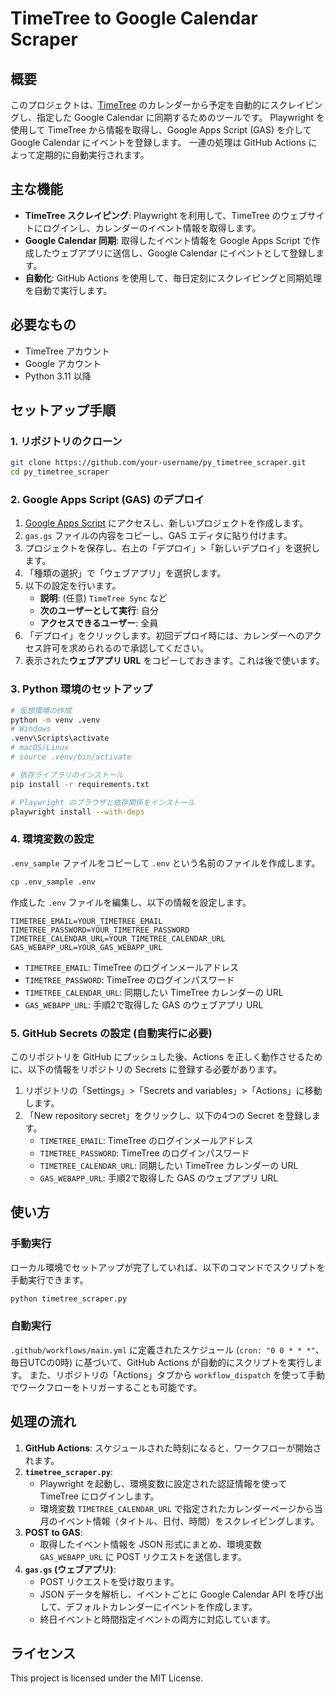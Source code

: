 # TimeTree to Google Calendar Scraper

## 概要

このプロジェクトは、[TimeTree](https://timetreeapp.com/) のカレンダーから予定を自動的にスクレイピングし、指定した Google Calendar に同期するためのツールです。
Playwright を使用して TimeTree から情報を取得し、Google Apps Script (GAS) を介して Google Calendar にイベントを登録します。
一連の処理は GitHub Actions によって定期的に自動実行されます。

## 主な機能

- **TimeTree スクレイピング**: Playwright を利用して、TimeTree のウェブサイトにログインし、カレンダーのイベント情報を取得します。
- **Google Calendar 同期**: 取得したイベント情報を Google Apps Script で作成したウェブアプリに送信し、Google Calendar にイベントとして登録します。
- **自動化**: GitHub Actions を使用して、毎日定刻にスクレイピングと同期処理を自動で実行します。

## 必要なもの

- TimeTree アカウント
- Google アカウント
- Python 3.11 以降

## セットアップ手順

### 1. リポジトリのクローン

```bash
git clone https://github.com/your-username/py_timetree_scraper.git
cd py_timetree_scraper
```

### 2. Google Apps Script (GAS) のデプロイ

1.  [Google Apps Script](https://script.google.com/home) にアクセスし、新しいプロジェクトを作成します。
2.  `gas.gs` ファイルの内容をコピーし、GAS エディタに貼り付けます。
3.  プロジェクトを保存し、右上の「デプロイ」>「新しいデプロイ」を選択します。
4.  「種類の選択」で「ウェブアプリ」を選択します。
5.  以下の設定を行います。
    - **説明**: (任意) `TimeTree Sync` など
    - **次のユーザーとして実行**: 自分
    - **アクセスできるユーザー**: 全員
6.  「デプロイ」をクリックします。初回デプロイ時には、カレンダーへのアクセス許可を求められるので承認してください。
7.  表示された**ウェブアプリ URL** をコピーしておきます。これは後で使います。

### 3. Python 環境のセットアップ

```bash
# 仮想環境の作成
python -m venv .venv
# Windows
.venv\Scripts\activate
# macOS/Linux
# source .venv/bin/activate

# 依存ライブラリのインストール
pip install -r requirements.txt

# Playwright のブラウザと依存関係をインストール
playwright install --with-deps
```

### 4. 環境変数の設定

`.env_sample` ファイルをコピーして `.env` という名前のファイルを作成します。

```bash
cp .env_sample .env
```

作成した `.env` ファイルを編集し、以下の情報を設定します。

```dotenv
TIMETREE_EMAIL=YOUR_TIMETREE_EMAIL
TIMETREE_PASSWORD=YOUR_TIMETREE_PASSWORD
TIMETREE_CALENDAR_URL=YOUR_TIMETREE_CALENDAR_URL
GAS_WEBAPP_URL=YOUR_GAS_WEBAPP_URL
```

- `TIMETREE_EMAIL`: TimeTree のログインメールアドレス
- `TIMETREE_PASSWORD`: TimeTree のログインパスワード
- `TIMETREE_CALENDAR_URL`: 同期したい TimeTree カレンダーの URL
- `GAS_WEBAPP_URL`: 手順2で取得した GAS のウェブアプリ URL

### 5. GitHub Secrets の設定 (自動実行に必要)

このリポジトリを GitHub にプッシュした後、Actions を正しく動作させるために、以下の情報をリポジトリの Secrets に登録する必要があります。

1.  リポジトリの「Settings」>「Secrets and variables」>「Actions」に移動します。
2.  「New repository secret」をクリックし、以下の4つの Secret を登録します。
    - `TIMETREE_EMAIL`: TimeTree のログインメールアドレス
    - `TIMETREE_PASSWORD`: TimeTree のログインパスワード
    - `TIMETREE_CALENDAR_URL`: 同期したい TimeTree カレンダーの URL
    - `GAS_WEBAPP_URL`: 手順2で取得した GAS のウェブアプリ URL

## 使い方

### 手動実行

ローカル環境でセットアップが完了していれば、以下のコマンドでスクリプトを手動実行できます。

```bash
python timetree_scraper.py
```

### 自動実行

`.github/workflows/main.yml` に定義されたスケジュール (`cron: "0 0 * * *"`、毎日UTCの0時) に基づいて、GitHub Actions が自動的にスクリプトを実行します。
また、リポジトリの「Actions」タブから `workflow_dispatch` を使って手動でワークフローをトリガーすることも可能です。

## 処理の流れ

1.  **GitHub Actions**: スケジュールされた時刻になると、ワークフローが開始されます。
2.  **`timetree_scraper.py`**:
    - Playwright を起動し、環境変数に設定された認証情報を使って TimeTree にログインします。
    - 環境変数 `TIMETREE_CALENDAR_URL` で指定されたカレンダーページから当月のイベント情報（タイトル、日付、時間）をスクレイピングします。
3.  **POST to GAS**:
    - 取得したイベント情報を JSON 形式にまとめ、環境変数 `GAS_WEBAPP_URL` に POST リクエストを送信します。
4.  **`gas.gs` (ウェブアプリ)**:
    - POST リクエストを受け取ります。
    - JSON データを解析し、イベントごとに Google Calendar API を呼び出して、デフォルトカレンダーにイベントを作成します。
    - 終日イベントと時間指定イベントの両方に対応しています。

## ライセンス

This project is licensed under the MIT License.
